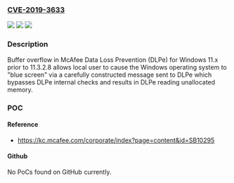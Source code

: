 ### [CVE-2019-3633](https://cve.mitre.org/cgi-bin/cvename.cgi?name=CVE-2019-3633)
![](https://img.shields.io/static/v1?label=Product&message=Data%20Loss%20Prevention%20(DLPe)%20for%20Windows&color=blue)
![](https://img.shields.io/static/v1?label=Version&message=11.x%3C%2011.3.2.8%20&color=brighgreen)
![](https://img.shields.io/static/v1?label=Vulnerability&message=Buffer%20overflow&color=brighgreen)

### Description

Buffer overflow in McAfee Data Loss Prevention (DLPe) for Windows 11.x prior to 11.3.2.8 allows local user to cause the Windows operating system to "blue screen" via a carefully constructed message sent to DLPe which bypasses DLPe internal checks and results in DLPe reading unallocated memory.

### POC

#### Reference
- https://kc.mcafee.com/corporate/index?page=content&id=SB10295

#### Github
No PoCs found on GitHub currently.

